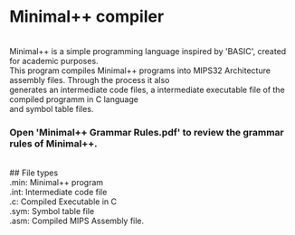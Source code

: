# **Minimal++ compiler**
<br />Minimal++ is a simple programming language inspired by 'BASIC', created for academic purposes.
<br />This program compiles Minimal++ programs into MIPS32 Architecture assembly files. Through the process it also
<br />generates an intermediate code files, a intermediate executable file of the compiled programm in C language
<br />and symbol table files.
<br />
### Open 'Minimal++ Grammar Rules.pdf' to review the grammar rules of Minimal++.
<br />
## File types
<br />.min: Minimal++ program
<br />.int: Intermediate code file
<br />.c:   Compiled Executable in C
<br />.sym: Symbol table file
<br />.asm: Compiled MIPS Assembly file.
<br />
